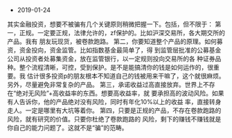
- 2019-01-24

其实金融投资，想要不被骗有几个关键原则稍微把握一下。包括，但不限于：
第一，正规。一定要正规，法律允许的，zf保护的。比如沪深交易所，各大期交所的产品。我有
朋友玩现货，被卷款跑路。
第二，你要知道整个产品的原理。如何募资，资金投向，资金监管。比如指数基金最简单了，得
到监管层批准的公募基金公司从投资者处募集资金，放在监管银行，以一定规则投向交易所的各
种证券品种。整个流程清晰，可控，受到保护。是不是能搞清你的钱是如何运作的，很重要。我
估计很多投资p的朋友根本不知道自己的钱被用来干嘛了，这个就很麻烦。
另外，尽量避免非常复杂的产品。
第三，承诺收益过高直接放弃。世界上不存在“绝对无风险”+高收益率的东西。想要高收益率，就
要承担高的波动风险。如果有人告诉你，他的产品绝对没有风险，同时有年化10%以上的收益
率，直接转身走人。一定是哪里有大坑等着你。
第四，只要是正规的产品，不存在卷款跑路的风险，就有研究的价值。只要你杜绝了卷款跑路的
风险，剩下的赚钱不赚钱就是你自己的能力问题了。这就不是“骗”的范畴。
